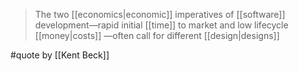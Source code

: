 > The two [[economics|economic]] imperatives of [[software]] development—rapid initial [[time]] to market and low lifecycle [[money|costs]] —often call for different [[design|designs]]

#quote by [[Kent Beck]]